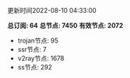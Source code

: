 更新时间2022-08-10 04:33:00

**总订阅: 64**
**总节点: 7450**
**有效节点: 2072**
- trojan节点: 95
- ssr节点: 7
- v2ray节点: 1678
- ss节点: 292
